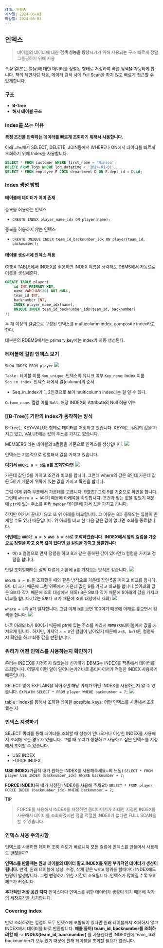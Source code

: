 ```yaml
---
상태: 진행중
시작일: 2024-06-03
마감일: 2024-06-03
---
```

## 인덱스
> 테이블의 데이터에 대한 **검색 성능을 향상**시키기 위해 사용되는 구조
> 빠르게 정렬 그룹핑하기 위해 사용

특정 열(또는 열들)에 대한 데이터를 정렬된 형태로 저장하여 빠른 검색을 가능하게 합니다.  책의 색인처럼 작동, 데이터 검색 시에 Full Scan을 하지 않고 빠르게 접근할 수 있게합니다.

### 구조
 - **B-Tree**
 - **해시 테이블 구조**

### Index를 쓰는 이유
**특정 조건을 만족하는 데이터를 빠르게 조회하기 위해서 사용합니다.**

아래 코드에서 SELECT, DELETE, JOIN등에서 WHERE나 ON에서 데이터를 빠르게 조회하기 위해 Index를 사용합니다.
```SQL
SELECT * FROM customer WHERE first_name = 'Minsoo';
DELETE FROM logs WHERE log_datatime < '2024-01-01';
SELECT * FROM employee E JOIN department D ON E.dept_id = D.id;
```

### Index 생성 방법
#### 테이블에 데이터가 이미 존재
중복을 허용하는 인덱스
- `CREATE INDEX player_name_idx ON player(name);`

중복을 허용하지 않는 인덱스
- `CREATE UNIQUE INDEX team_id_backnumber_idx ON player(team_id, backnumber);`

#### 테이블 생성시에 인덱스 적용
CREA TABLE에서 INDEX를 적용하면 INDEX 이름을 생략해도 DBMS에서 자동으로 이름을 생성해준다.
```sql
CREATE TABLE player(
	id INT PRIMARY KEY,
	name VARCHAR(20) NOT NULL,
	team_id INT,
	backnumber INT,
	INDEX player_name_idx(name),
	UNIQUE INDEX team_id_backnumber_idx(team_id, backnumber)
);
```
두 개 이상의 컬럼으로 구성된 인덱스를 multicolumn index, composite index라고 한다.

대부분의 RDBMS에서는 primary key에는 index가 자동 생성된다.

### 테이블에 걸린 인덱스 보기
`SHOW INDEX FROM player`
![](https://i.imgur.com/tefqTIZ.png)

`Table` : 테이블 이름
`Non_unique`: 인덱스의 유니크 여부
`Key_name`: Index 이름
`Seq_in_index`: 인덱스 내에서 열(column)의 순서
- Seq_in_index가 1, 2인것으로 보아 multicolumn index라는 걸 알 수 있다.

`Column_name`: 컬럼 이름
`Null`: 해당 INDEX의 Attribute의 Null 허용 여부

### [[B-Tree]] 기반의 index가 동작하는 방식
B-Tree는 KEY=VALUE 형태로 데이터를 저장하고 있습니다.
KEY에는 컬럼의 값을 가지고 있고, VALUE에는 값의 주소를 가지고 있습니다.

MEMBERS 라는 테이블의 a컬럼을 기준으로 인덱스를 생성합니다.
![](https://i.imgur.com/UbtWgze.png)

인덱스는 기본적으로 정렬해서 값을 가지고 있습니다.

**여기서 `WHERE a = 8`로 a를 조회한다면** 
![](https://i.imgur.com/8XpYIOI.png)

가운데 값인 5를 가지고  조건과 비교를 합니다. 그런데 where의 값은 8인데 가운데 값은 5이기 때문에 위쪽에 있는 값을 가지고 확인을 합니다.

그럼 이제 위쪽 부분에서 가운데를 고릅니다. 9겠죠? 
그럼 9를 기준으로 확인을 합니다. 그런데 `where a = 8`이기 때문에 아래쪽을 확인합니다. 
조건과 맞는 값을 찾았기 때문에 `ptr`에 있는  주소를 따라 `Member` 테이블에 가서 값을 가지고 옵니다. 

하지만 여기서 끝내기 않고 또 위 아래를 비교합니다. 그 이유는 8과 중복되는 튜블이 존재할 수도 있기 때문입니다. 위 아래를 비교 한 다음 같은 값이 없다면 조회를 종료합니다.

**이번에는 `WHERE a = 8 AND b = 80`로 조회하겠습니다.**
**INDEX에서 앞의 컬럼을 기준으로 정렬을 하고 중복 값이 있다면 뒷 컬럼을 가지고 정렬합니다**
- 예) a 컬럼으로 먼저 정렬을 하고 8과 같은 중복된 값이 있다면 b 컬럼을 가지고 정렬을 합니다.

단일 조회일때와는 살짝 다른데 처음에 a를 가져오는 방식은 같습니다.
![](https://i.imgur.com/91mJKJf.png)

`WHERE a = 8;`을 조회했을 때와 같은 방식으로 가운데 값인 5을 가지고 비교를 합니다.
8이 더 크기 때문에 그럼 위쪽에서 가운데 값인 9를 가지고 비교를 합니다.(5아래의 값은 8보다 작기 때문에 조회 대상에서 제외)
8은 9보다 작기 때문에 9아래의 값을 가지고 비교를 합니다.(12는 8보다 크기 때문에 조회 대상에서 제외)
![](https://i.imgur.com/dKVPbdC.png)

`where = 8`과 a가 일치합니다. 그럼 이제 b를 보면 100이기 때문에 아래로 훑으면서 검색을 합니다.
![](https://i.imgur.com/z9fBbhg.png)

바로 아래의 b가 80이기 때문에 ptr에 있는 주소를 따라서 `MEMBERS`테이블에서 값을 가져오게 됩니다.
하지만, 마지막 `a = 8`인 컬럼이 남아있기 때문에 `a=8, b=78`인 컬럼까지 확인을 하고 최종 값을 반환합니다.

### 쿼리가 어떤 인덱스를 사용하는지 확인하기
우리는 INDEX를 지정하지 않았는데 신기하게 DBMS는 INDEX를 적용해서 데이터를 조회합니다. 어떻게 이런 일이 일어나는가?
바로 옵티마이저가 적절한 INDEX 사용하기 때문입니다.

SELECT 앞에 EXPLAIN을 적어주면 해당 쿼리가 어떤 INDEX를 사용하는지 알 수 있습니다.
`EXPLAIN SELECT * FROM player WHERE backnumber = 7;`
![](https://i.imgur.com/YMdSXqe.png)

table : index를 통해서 조회한 테이블
possible_keys: 어떤 인덱스를 사용해서 조회했는 지

### 인덱스 지정하기
SELECT 쿼리를 통해 데이터를 조회할 때 성능이 안나오거나 이상한 INDEX를 사용해서 조회해 오는 경우가 있습니다.
그럴 때 우리가 생성하고 사용하고 싶은 인덱스를 지정해서 조회할 수 있습니다.
- USE INDEX
- FORCE INDEX

**USE INDEX**(가급적 내가 원하는 INDEX를 사용해주세요~의 느낌)
`SELECT * FROM player USE INDEX (backnumber_idx) WHERE backnumber = 7;`

**FORCE INDEX**(꼭 내가 지정한 INDEX를 사용해 주세요!)
`SELECT * FROM player FORCE INDEX (backnumber_idx) WHERE backnumber = 7;`

TIP
> FORCE를 사용해서 INDEX를 지정하면 옵티마이저가 최대한 지정한 INDEX를 사용해서 데이터를 조회하겠지만 정말 적절한 INDEX가 없다면 FULL SCAN을 할 수 있습니다.

### 인덱스 사용 주의사항
인덱스를 사용하면 데이터 조회 속도가 빠르니까 모든 컬럼에 인덱스를 만들어서 사용해도 괜찮을까?

**인덱스를 만들때는 원래 테이블의 데이터 말고 INDEX를 위한 부가적인 데이터가 생성이됩니다.**
만약, 원래 테이블에 생성, 수정, 삭제 같은 write 행위를 할때마다 INDEX에도 변경이 발생합니다.
그럼 변경하기 위한 시간이 소요됩니다. 인덱스가 많아질 수록 오버헤드가 커집니다.

**추가적인 저장 공간 차지**
인덱스마다 인덱스를 위한 데이터가 생성이 되기 때문에 각가의 저장공간을 차지합니다.

### Covering index
만약 조회하려는 컬럼이 모두 인덱스에 포함되어 있다면 원래 테이블까지 조회하지 않고 INDEX에서 데이터를 바로 반환합니다.
**예를 들어) team_id, backnumber를 조회하려할 때** -> **INDEX(team_id, backnumber)** 를 사용한다면 INDEX안에 team_id와 backnumber가 모두 있기 때문에 원래 테이블을 조회할 필요가 없습니다.